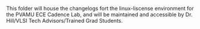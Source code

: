 This folder will house the changelogs fort the linux-liscense environment for the PVAMU ECE Cadence Lab, and will be maintained and accessible by Dr. Hill/VLSI Tech Advisors/Trained Grad Students. 
